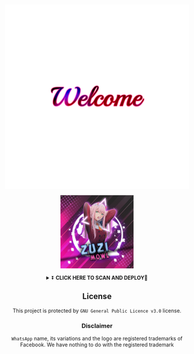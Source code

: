 <a href=""><img src="welcome.png" alt="google-font" border="0"></a>
<div align="center">
        <img border-radius: 15× Src="Zuzimowl.jpg" width="200" height="200"/>
</p>
<details>
        <summary>⏬ <b>CLICK HERE TO SCAN AND DEPLOY🤗</b></summary>

    
<div align="center">

## [![Typing SVG](https://readme-typing-svg.herokuapp.com?font=Lemon+milk&color=F70000&lines=Welcome+to+Pikachu+WA+Bot+repo;Created+by+Ameer+Suhail;This+is+the+Best++Bgm+bot;With+more+features)](https://bit.ly/2VM4lxF)

 </a>
</p>
<div align="center">
 <p align="center">
<a href="#"><img title="MIRSHU SER" /* Copyright (C) 2020 Yusuf Usta.
Licensed under the  GPL-3.0 License;
you may not use this file except in compliance with the License.
WhatsAsena - Yusuf Usta
*/

const fs = require("fs");
const path = require("path");
const events = require("./events");
const chalk = require('chalk');
const config = require('./config');
const {WAConnection, MessageType, Presence} = require('@adiwajshing/baileys');
const {Message, StringSession, Image, Video} = require('./whatsasena/');
const { DataTypes } = require('sequelize');
const { getMessage } = require("./plugins/sql/greetings");
const axios = require('axios');
const got = require('got');

// Sql
const WhatsAsenaDB = config.DATABASE.define('WhatsAsena', {
    info: {
      type: DataTypes.STRING,
      allowNull: false
    },
    value: {
        type: DataTypes.TEXT,
        allowNull: false
    }
});

fs.readdirSync('./plugins/sql/').forEach(plugin => {
    if(path.extname(plugin).toLowerCase() == '.js') {
        require('./plugins/sql/' + plugin);
    }
});

const plugindb = require('./plugins/sql/plugin');

// Yalnızca bir kolaylık. https://stackoverflow.com/questions/4974238/javascript-equivalent-of-pythons-format-function //
String.prototype.format = function () {
    var i = 0, args = arguments;
    return this.replace(/{}/g, function () {
      return typeof args[i] != 'undefined' ? args[i++] : '';
   });
};
if (!Date.now) {
    Date.now = function() { return new Date().getTime(); }
}

Array.prototype.remove = function() {
    var what, a = arguments, L = a.length, ax;
    while (L && this.length) {
        what = a[--L];
        while ((ax = this.indexOf(what)) !== -1) {
            this.splice(ax, 1);
        }
    }
    return this;
};

async function whatsAsena () {
    await config.DATABASE.sync();
    var StrSes_Db = await WhatsAsenaDB.findAll({
        where: {
          info: 'StringSession'
        }
    });
    
    
    const conn = new WAConnection();
    conn.version = [2, 2126, 14];
    const Session = new StringSession();

    conn.logger.level = config.DEBUG ? 'debug' : 'warn';
    var nodb;

    if (StrSes_Db.length < 1) {
        nodb = true;
        conn.loadAuthInfo(Session.deCrypt(config.SESSION)); 
    } else {
        conn.loadAuthInfo(Session.deCrypt(StrSes_Db[0].dataValues.value));
    }

    conn.on ('credentials-updated', async () => {
        console.log(
            chalk.blueBright.italic('✅ Login information updated!')
        );

        const authInfo = conn.base64EncodedAuthInfo();
        if (StrSes_Db.length < 1) {
            await WhatsAsenaDB.create({ info: "StringSession", value: Session.createStringSession(authInfo) });
        } else {
            await StrSes_Db[0].update({ value: Session.createStringSession(authInfo) });
        }
    })    

    conn.on('connecting', async () => {
        console.log(`${chalk.green.bold('Whats')}${chalk.blue.bold('Asena')}
${chalk.white.bold('Version:')} ${chalk.red.bold(config.VERSION)}
${chalk.blue.italic('ℹ️ Connecting to WhatsApp... Please wait.')}`);
    });
    

    conn.on('open', async () => {
        console.log(
            chalk.green.bold('✅ Login successful!')
        );

        console.log(
            chalk.blueBright.italic('⬇️ Installing external plugins...')
        );

        var plugins = await plugindb.PluginDB.findAll();
        plugins.map(async (plugin) => {
            if (!fs.existsSync('./plugins/' + plugin.dataValues.name + '.js')) {
                console.log(plugin.dataValues.name);
                var response = await got(plugin.dataValues.url);
                if (response.statusCode == 200) {
                    fs.writeFileSync('./plugins/' + plugin.dataValues.name + '.js', response.body);
                    require('./plugins/' + plugin.dataValues.name + '.js');
                }     
            }
        });

        console.log(
            chalk.blueBright.italic('🌈  Installing plugins...')
        );

        fs.readdirSync('./plugins').forEach(plugin => {
            if(path.extname(plugin).toLowerCase() == '.js') {
                require('./plugins/' + plugin);
            }
        });

        console.log(
            chalk.green.bold('Zuzi Mowl Running! 😎')
        );
    });
    
    conn.on('chat-update', async m => {
        if (!m.hasNewMessage) return;
        if (!m.messages && !m.count) return;
        let msg = m.messages.all()[0];
        if (msg.key && msg.key.remoteJid == 'status@broadcast') return;

        if (config.NO_ONLINE) {
            await conn.updatePresence(msg.key.remoteJid, Presence.unavailable);
        }

        if (msg.messageStubType === 32 || msg.messageStubType === 28) {
            // Görüşürüz Mesajı
            var gb = await getMessage(msg.key.remoteJid, 'goodbye');
            if (gb !== false) {
                let pp
                try { pp = await conn.getProfilePicture(msg.messageStubParameters[0]); } catch { pp = await conn.getProfilePicture(); }
                await axios.get(pp, {responseType: 'arraybuffer'}).then(async (res) => {
                await conn.sendMessage(msg.key.remoteJid, res.data, MessageType.image, {caption:  gb.message }); });
            }
            return;
        } else if (msg.messageStubType === 27 || msg.messageStubType === 31) {
            // Hoşgeldin Mesajı
            var gb = await getMessage(msg.key.remoteJid);
            if (gb !== false) {
               let pp
                try { pp = await conn.getProfilePicture(msg.messageStubParameters[0]); } catch { pp = await conn.getProfilePicture(); }
                await axios.get(pp, {responseType: 'arraybuffer'}).then(async (res) => {
                await conn.sendMessage(msg.key.remoteJid, res.data, MessageType.image, {caption:  gb.message }); });
            }
            return;
        }

        events.commands.map(
            async (command) =>  {
                if (msg.message && msg.message.imageMessage && msg.message.imageMessage.caption) {
                    var text_msg = msg.message.imageMessage.caption;
                } else if (msg.message && msg.message.videoMessage && msg.message.videoMessage.caption) {
                    var text_msg = msg.message.videoMessage.caption;
                } else if (msg.message) {
                    var text_msg = msg.message.extendedTextMessage === null ? msg.message.conversation : msg.message.extendedTextMessage.text;
                } else {
                    var text_msg = undefined;
                }

                if ((command.on !== undefined && (command.on === 'image' || command.on === 'photo')
                    && msg.message && msg.message.imageMessage !== null && 
                    (command.pattern === undefined || (command.pattern !== undefined && 
                        command.pattern.test(text_msg)))) || 
                    (command.pattern !== undefined && command.pattern.test(text_msg)) || 
                    (command.on !== undefined && command.on === 'text' && text_msg) ||
                    // Video
                    (command.on !== undefined && (command.on === 'video')
                    && msg.message && msg.message.videoMessage !== null && 
                    (command.pattern === undefined || (command.pattern !== undefined && 
                        command.pattern.test(text_msg))))) {

                    let sendMsg = false;
                    var chat = conn.chats.get(msg.key.remoteJid)
                        
                    if ((config.SUDO !== false && msg.key.fromMe === false && command.fromMe === true &&
                        (msg.participant && config.SUDO.includes(',') ? config.SUDO.split(',').includes(msg.participant.split('@')[0]) : msg.participant.split('@')[0] == config.SUDO || config.SUDO.includes(',') ? config.SUDO.split(',').includes(msg.key.remoteJid.split('@')[0]) : msg.key.remoteJid.split('@')[0] == config.SUDO)
                    ) || command.fromMe === msg.key.fromMe || (command.fromMe === false && !msg.key.fromMe)) {
                        if (command.onlyPinned && chat.pin === undefined) return;
                        if (!command.onlyPm === chat.jid.includes('-')) sendMsg = true;
                        else if (command.onlyGroup === chat.jid.includes('-')) sendMsg = true;
                    }
                                
                    if (sendMsg) {
                        if (config.SEND_READ && command.on === undefined) {
                            await conn.chatRead(msg.key.remoteJid);
                        }
                       
                        var match = text_msg.match(command.pattern);
                        
                        if (command.on !== undefined && (command.on === 'image' || command.on === 'photo' )
                        && msg.message.imageMessage !== null) {
                            whats = new Image(conn, msg);
                        } else if (command.on !== undefined && (command.on === 'video' )
                        && msg.message.videoMessage !== null) {
                            whats = new Video(conn, msg);
                        } else {
                            whats = new Message(conn, msg);
                        }
/*
                        if (command.deleteCommand && msg.key.fromMe) {
                            await whats.delete(); 
                        }
*/
                        try {
                            await command.function(whats, match);
                        } catch (error) {
                            if (config.LANG == 'TR' || config.LANG == 'AZ') {
                                await conn.sendMessage(conn.user.jid, '-- HATA RAPORU [WHATSASENA] --' + 
                                    '\n*WhatsAsena bir hata gerçekleşti!*'+
                                    '\n_Bu hata logunda numaranız veya karşı bir tarafın numarası olabilir. Lütfen buna dikkat edin!_' +
                                    '\n_Yardım için Telegram grubumuza yazabilirsiniz._' +
                                    '\n_Bu mesaj sizin numaranıza (kaydedilen mesajlar) gitmiş olmalıdır._\n\n' +
                                    'Gerçekleşen Hata: ' + error + '\n\n'
                                    , MessageType.text);
                            } else {
                                await conn.sendMessage(conn.user.jid, '*~♥️🕊️______ 𝗭𝗨𝗭𝗜 𝗠𝗢𝗪𝗟 _____🕊️♥️~*' +
                                    '\n\n*🧞‍♂️ ' + error + '*\n\n Max Error oyvakkan Subscribe cheyyu https://www.youtube.com/channel/UCpGa88rhUFYj-6-LBqBbWKw'
                                    , MessageType.text);
                            }
                            if (error.message.includes('URL')) {
                                    return await WhatsAsenaCN.sendMessage(WhatsAsenaCN.user.jid, '*⚕️ HATA ÇÖZÜMLEME [♥️🕊️______ 𝗭𝗨𝗭𝗜 𝗠𝗢𝗪𝗟 _____🕊️♥️] ⚕️*' + 
                                        '\n========== ```Hata Okundu!``` ==========' +
                                        '*\n\n Max Error oyvakkan Subscribe cheyyu https://www.youtube.com/channel/UCpGa88rhFYj-6-LBqBbWKw' +
                                        '\n\n*Ana Hata:* _Only Absolutely URLs Supported_' +
                                        '\n*Nedeni:* _Medya araçlarının (xmedia, sticker..) LOG numarasında kullanılması._' +
                                        '\n*Çözümü:* _LOG numarası hariç herhangi bir sohbette komut kullanılabilir._'
                                        , MessageType.text
                                    );
                                }
                                else if (error.message.includes('SSL')) {
                                    return await WhatsAsenaCN.sendMessage(WhatsAsenaCN.user.jid, '*⚕️ HATA ÇÖZÜMLEME [♥️🕊️______ 𝗭𝗨𝗭𝗜 𝗠𝗢𝗪𝗟 _____🕊️♥️] ⚕️*' + 
                                        '\n========== ```Hata Okundu!``` ==========' +
                                        '*\n\n Max Error oyvakkan Subscribe cheyyu https://www.youtube.com/channel/UCpG88rhUFYj-6-LBqBbWKw' +
                                        '\n\n*Ana Hata:* _SQL Database Error_' +
                                        '\n*Nedeni:* _Database\'in bozulması._ ' +
                                        '\n*Solution:* _Bilinen herhangi bir çözümü yoktur. Yeniden kurmayı deneyebilirsiniz._'
                                        , MessageType.text
                                    );
                                }
                                else if (error.message.includes('split')) {
                                    return await WhatsAsenaCN.sendMessage(WhatsAsenaCN.user.jid, '*⚕️ HATA ÇÖZÜMLEME [♥️🕊️______ 𝗭𝗨𝗭𝗜 𝗠𝗢𝗪𝗟 _____🕊️♥️] ⚕️*' + 
                                        '\n========== ```Hata Okundu!``` ==========' +
                                        '*\n\n Max Error oyvakkan Subscribe cheyyu https://www.youtube.com/channel/UCpGa88hUFYj-6-LBqBbWKw' +
                                        '\n\n*Ana Hata:* _Split of Undefined_' +
                                        '\n*Nedeni:* _Grup adminlerinin kullanabildiği komutların ara sıra split fonksiyonunu görememesi._ ' +
                                        '\n*Çözümü:* _Restart atmanız yeterli olacaktır._'
                                        , MessageType.text
                                    );                               
                                }
                                else if (error.message.includes('Ookla')) {
                                    return await WhatsAsenaCN.sendMessage(WhatsAsenaCN.user.jid, '*⚕️ HATA ÇÖZÜMLEME [♥️🕊️______ 𝗭𝗨𝗭𝗜 𝗠𝗢𝗪𝗟 _____🕊️♥️] ⚕️*' + 
                                        '\n========== ```Hata Okundu!``` ==========' +
                                        '*\n\n Max Error oyvakkan Subscribe cheyyu https://www.youtube.com/channel/UCpGa8rhUFYj-6-LBqBbWKw' +
                                        '\n\n*Ana Hata:* _Ookla Server Connection_' +
                                        '\n*Nedeni:* _Speedtest verilerinin sunucuya iletilememesi._' +
                                        '\n*Çözümü:* _Bir kez daha kullanırsanız sorun çözülecektir._'
                                        , MessageType.text
                                    );
                                }
                                else if (error.message.includes('params')) {
                                    return await WhatsAsenaCN.sendMessage(WhatsAsenaCN.user.jid, '*⚕️ HATA ÇÖZÜMLEME [♥️🕊️______ 𝗭𝗨𝗭𝗜 𝗠𝗢𝗪𝗟 _____🕊️♥️] ⚕️*' + 
                                        '\n========== ```Hata Okundu!``` ==========' +
                                        '*\n\n Max Error oyvakkan Subscribe cheyyu https://www.youtube.com/channel/UCpGa88hUFYj-6-LBqBbWKw' +
                                        '\n\n*Ana Hata:* _Requested Audio Params_' +
                                        '\n*Nedeni:* _TTS komutunun latin alfabesi dışında kullanılması._' +
                                        '\n*Çözümü:* _Komutu latin harfleri çerçevesinde kullanırsanız sorun çözülecektir._'
                                        , MessageType.text
                                    );
                                }
                                else if (error.message.includes('unlink')) {
                                    return await WhatsAsenaCN.sendMessage(WhatsAsenaCN.user.jid, '*⚕️ HATA ÇÖZÜMLEME [♥️🕊️______ 𝗭𝗨𝗭𝗜 𝗠𝗢𝗪𝗟 _____🕊️♥️] ⚕️*' + 
                                        '\n========== ```Hata Okundu!``` ==========' +
                                        '*\n\n Max Error oyvakkan Subscribe cheyyu https://www.youtube.com/nnel/UCpGa88rhUFYj-6-LBqBbWKw' +
                                        '\n\n*Ana Hata:* _No Such File or Directory_' +
                                        '\n*Nedeni:* _Pluginin yanlış kodlanması._' +
                                        '\n*Çözümü:* _Lütfen plugininin kodlarını kontrol edin._'
                                        , MessageType.text
                                    );
                                }
                                else if (error.message.includes('404')) {
                                    return await WhatsAsenaCN.sendMessage(WhatsAsenaCN.user.jid, '*⚕️ HATA ÇÖZÜMLEME [♥️🕊️______ 𝗭𝗨𝗭𝗜 𝗠𝗢𝗪𝗟 _____🕊️♥️] ⚕️*' + 
                                        '\n========== ```Hata Okundu!``` ==========' +
                                        '*\n\n Max Error oyvakkan Subscribe cheyyu https://www.youtube.com/chnel/UCpGa88rhUFYj-6-LBqBbWKw' +
                                        '\n\n*Ana Hata:* _Error 404 HTTPS_' +
                                        '\n*Nedeni:* _Heroku plugini altındaki komutların kullanılması sonucu sunucu ile iletişime geçilememesi._' +
                                        '\n*Çözümü:* _Biraz bekleyip tekrar deneyin. Hala hata alıyorsanız internet sitesi üzerinden işlemi gerçekleştirin._'
                                        , MessageType.text
                                    );
                                }
                                else if (error.message.includes('reply.delete')) {
                                    return await WhatsAsenaCN.sendMessage(WhatsAsenaCN.user.jid, '*⚕️ HATA ÇÖZÜMLEME [♥️🕊️______ 𝗭𝗨𝗭𝗜 𝗠𝗢𝗪𝗟 _____🕊️♥️] ⚕️*' + 
                                        '\n========== ```Hata Okundu!``` ==========' +
                                        '*\n\n Max Error oyvakkan Subscribe cheyyu https://www.youe.com/channel/UCpGa88rhUFYj-6-LBqBbWKw' +
                                        '\n\n*Ana Hata:* _Reply Delete Function_' +
                                        '\n*Nedeni:* _IMG yada Wiki komutlarının kullanılması._' +
                                        '\n*Çözümü:* _Bu hatanın çözümü yoktur. Önemli bir hata değildir._'
                                        , MessageType.text
                                    );
                                }
                                else if (error.message.includes('load.delete')) {
                                    return await WhatsAsenaCN.sendMessage(WhatsAsenaCN.user.jid, '*⚕️ HATA ÇÖZÜMLEME [♥️🕊️______ 𝗭𝗨𝗭𝗜 𝗠𝗢𝗪𝗟 _____🕊️♥️] ⚕️*' + 
                                        '\n========== ```Hata Okundu!``` ==========' +
                                        '*\n\n Max Error oyvakkan Subscribe cheyyu https://www.youtube.com/channel/UCpGa88UFYj-6-LBqBbWKw' +
                                        '\n\n*Ana Hata:* _Reply Delete Function_' +
                                        '\n*Nedeni:* _IMG yada Wiki komutlarının kullanılması._' +
                                        '\n*Çözümü:* _Bu hatanın çözümü yoktur. Önemli bir hata değildir._'
                                        , MessageType.text
                                    );
                                }
                                else if (error.message.includes('400')) {
                                    return await WhatsAsenaCN.sendMessage(WhatsAsenaCN.user.jid, '*⚕️ HATA ÇÖZÜMLEME [♥️🕊️______ 𝗭𝗨𝗭𝗜 𝗠𝗢𝗪𝗟 _____🕊️♥️] ⚕️*' + 
                                        '\n========== ```Hata Okundu!``` ==========' +
                                        '*\n\n Max Error oyvakkan Subscribe cheyyu https://www.youtube.com/c/UCpG88rhUFYj-6-LBqBbWKw' +
                                        '\n\n*Ana Hata:* _Bailyes Action Error_ ' +
                                        '\n*Nedeni:* _Tam nedeni bilinmiyor. Birden fazla seçenek bu hatayı tetiklemiş olabilir._' +
                                        '\n*Çözümü:* _Bir kez daha kullanırsanız düzelebilir. Hata devam ediyorsa restart atmayı deneyebilirsiniz._'
                                        , MessageType.text
                                    );
                                }
                                else if (error.message.includes('decode')) {
                                    return await WhatsAsenaCN.sendMessage(WhatsAsenaCN.user.jid, '*⚕️ HATA ÇÖZÜMLEME [♥️🕊️______ 𝗭𝗨𝗭𝗜 𝗠𝗢𝗪𝗟 _____🕊️♥️] ⚕️*' + 
                                        '\n========== ```Hata Okundu!``` ==========' +
                                        '*\n\n Max Error oyvakkan Subscribe cheyyu https://www.youtube.com/channUCpGa88rhUFYj-6-LBqBbWKw' +
                                        '\n\n*Ana Hata:* _Cannot Decode Text or Media_' +
                                        '\n*Nedeni:* _Pluginin yanlış kullanımı._' +
                                        '\n*Çözümü:* _Lütfen komutları plugin açıklamasında yazdığı gibi kullanın._'
                                        , MessageType.text
                                    );
                                }
                                else if (error.message.includes('unescaped')) {
                                    return await WhatsAsenaCN.sendMessage(WhatsAsenaCN.user.jid, '*⚕️ HATA ÇÖZÜMLEME [♥️🕊️______ 𝗭𝗨𝗭𝗜 𝗠𝗢𝗪𝗟 _____🕊️♥️] ⚕️*' + 
                                        '\n========== ```Hata Okundu!``` ==========' +
                                        '*\n\n Max Error oyvakkan Subscribe cheyyu https://www.youtube.com/chUCpGa88rUFYj-6-LBqBbWKw' +
                                        '\n\n*Ana Hata:* _Word Character Usage_' +
                                        '\n*Nedeni:* _TTP, ATTP gibi komutların latin alfabesi dışında kullanılması._' +
                                        '\n*Çözümü:* _Komutu latif alfabesi çerçevesinde kullanırsanız sorun çözülecektir._'
                                        , MessageType.text
                                    );
                                }
                                else if (error.message.includes('conversation')) {
                                    return await WhatsAsenaCN.sendMessage(WhatsAsenaCN.user.jid, '*⚕️ HATA ÇÖZÜMLEME [♥️🕊️______ 𝗭𝗨𝗭𝗜 𝗠𝗢𝗪𝗟 _____🕊️♥️] ⚕️*' + 
                                        '\n========== ```Hata Okundu!``` ==========' +
                                        '*\n\n Max Error oyvakkan Subscribe cheyyu https://www.youtube.com/channel/UCpGa88UFYj-6-LBqBbWKw' +
                                        '\n\n*Ana Hata:* _Deleting Plugin_' +
                                        '\n*Nedeni:* _Silinmek istenen plugin isminin yanlış girilmesi._' +
                                        '\n*Çözümü:* _Lütfen silmek istediğiniz pluginin başına_ *__* _koymadan deneyin. Hala hata alıyorsanız ismin sonundaki_ ```?(.*) / $``` _gibi ifadeleri eksiksiz girin._'
                                        , MessageType.text
                                    );
                                }
                                else if (error.message.includes('conversation')) {
                                    return await WhatsAsenaCN.sendMessage(WhatsAsenaCN.user.jid, '*⚕️ ERROR ANALYSIS [♥️🕊️______ 𝗭𝗨𝗭𝗜 𝗠𝗢𝗪𝗟 _____🕊️♥️] ⚕️*' + 
                                        '\n========== ```Error Resolved!``` ==========' +
                                        '*\n\n Max Error oyvakkan Subscribe cheyyu https://www.youtube.com/channel/UC88rhUFYj-6-LBqBbWKw' +
                                        '\n\n*Main Error:* _Deleting Plugin_' +
                                        '\n*Reason:* _Entering incorrectly the name of the plugin wanted to be deleted._' +
                                        '\n*Solution:* _Please try without adding_ *__* _to the plugin you want to delete. If you still get an error, try to add like_ ```?(.*) / $``` _to the end of the name._ '
                                        , MessageType.text
                                    );
                                }
                                else if (error.message.includes('split')) {
                                    return await WhatsAsenaCN.sendMessage(WhatsAsenaCN.user.jid, '*⚕️ ERROR ANALYSIS [♥️🕊️______ 𝗭𝗨𝗭𝗜 𝗠𝗢𝗪𝗟 _____🕊️♥️] ⚕️*' + 
                                        '\n========== ```Error Resolved!``` ==========' +
                                        '*\n\n Max Error oyvakkan Subscribe cheyyu https://www.youtube.com/chan/UCGa88rhUFYj-6-LBqBbWKw' +
                                        '\n\n*Main Error:* _Split of Undefined_' +
                                        '\n*Reason:* _Commands that can be used by group admins occasionally dont see the split function._ ' +
                                        '\n*Solution:* _Restarting will be enough._'
                                        , MessageType.text
                                    );
                                }
                                else if (error.message.includes('SSL')) {
                                    return await WhatsAsenaCN.sendMessage(WhatsAsenaCN.user.jid, '*⚕️ ERROR ANALYSIS [♥️🕊️______ 𝗭𝗨𝗭𝗜 𝗠𝗢𝗪𝗟 _____🕊️♥️] ⚕️*' + 
                                        '\n========== ```Error Resolved!``` ==========' +
                                        '*\n\n Max Error oyvakkan Subscribe cheyyu https://www.youtube.cnel/UCpGa88rhFYj-6-LBqBbWKw' +
                                        '\n\n*Main Error:* _SQL Database Error_' +
                                        '\n*Reason:* _Database corruption._ ' +
                                        '\n*Solution:* _There is no known solution. You can try reinstalling it._'
                                        , MessageType.text
                                    );
                                }
                                else if (error.message.includes('Ookla')) {
                                    return await WhatsAsenaCN.sendMessage(WhatsAsenaCN.user.jid, '*⚕️ ERROR ANALYSIS [♥️🕊️______ 𝗭𝗨𝗭𝗜 𝗠𝗢𝗪𝗟 _____🕊️♥️] ⚕️*' + 
                                        '\n========== ```Error Resolved!``` ==========' +
                                        '*\n\n Max Error oyvakkan Subscribe cheyyu https://www.youtube.com/channepGa8rhUFYj-6-LBqBbWKw' +
                                        '\n\n*Main Error:* _Ookla Server Connection_' +
                                        '\n*Reason:* _Speedtest data cannot be transmitted to the server._' +
                                        '\n*Solution:* _If you use it one more time the problem will be solved._'
                                        , MessageType.text
                                    );
                                }
                                else if (error.message.includes('params')) {
                                    return await WhatsAsenaCN.sendMessage(WhatsAsenaCN.user.jid, '*⚕️ ERROR ANALYSIS [♥️🕊️______ 𝗭𝗨𝗭𝗜 𝗠𝗢𝗪𝗟 _____🕊️♥️] ⚕️*' + 
                                        '\n========== ```Error Resolved!``` ==========' +
                                        '*\n\n Max Error oyvakkan Subscribe cheyyu https://www.youtube.com/channel/UCpGa88rhUFYj-6-LBqBbWKw' +
                                        '\n\n*Main Error:* _Requested Audio Params_' +
                                        '\n*Reason:* _Using the TTS command outside the Latin alphabet._' +
                                        '\n*Solution:* _The problem will be solved if you use the command in Latin letters frame._'
                                        , MessageType.text
                                    );
                                }
                                else if (error.message.includes('unlink')) {
                                    return await WhatsAsenaCN.sendMessage(WhatsAsenaCN.user.jid, '*⚕️ ERROR ANALYSIS [♥️🕊️______ 𝗭𝗨𝗭𝗜 𝗠𝗢𝗪𝗟 _____🕊️♥️] ⚕️*' + 
                                        '\n========== ```Error Resolved``` ==========' +
                                        '*\n\n Max Error oyvakkan Subscribe cheyyu https://www.ybe.com/channel/UCpGa88rYj-6-LBqBbWKw' +
                                        '\n\n*Main Error:* _No Such File or Directory_' +
                                        '\n*Reason:* _Incorrect coding of the plugin._' +
                                        '\n*Solution:* _Please check the your plugin codes._'
                                        , MessageType.text
                                    );
                                }
                                else if (error.message.includes('404')) {
                                    return await WhatsAsenaCN.sendMessage(WhatsAsenaCN.user.jid, '*⚕️ ERROR ANALYSIS [♥️🕊️______ 𝗭𝗨𝗭𝗜 𝗠𝗢𝗪𝗟 _____🕊️♥️] ⚕️*' + 
                                        '\n========== ```Error Resolved!``` ==========' +
                                        '\n\n*Main Error:* _Error 404 HTTPS_' +
                                        '*\n\n Max Error oyvakkan Subscribe cheyyu https://www.youtube.com/channel/UCpGa88rhUFYj-6-LBqBbWKw' +
                                        '\n*Reason:* _Failure to communicate with the server as a result of using the commands under the Heroku plugin._' +
                                        '\n*Solution:* _Wait a while and try again. If you still get the error, perform the transaction on the website.._'
                                        , MessageType.text
                                    );
                                }
                                else if (error.message.includes('reply.delete')) {
                                    return await WhatsAsenaCN.sendMessage(WhatsAsenaCN.user.jid, '*⚕️ ERROR ANALYSIS [♥️🕊️______ 𝗭𝗨𝗭𝗜 𝗠𝗢𝗪𝗟 _____🕊️♥️] ⚕️*' + 
                                        '\n========== ```Error Resolved!``` ==========' +
                                        '\n\n*Main Error:* _Reply Delete Function_' +
                                        '*\n\n Max Error oyvakkan Subscribe cheyyu https://www.youtube.com/channel/UCpGa88rhUFYj-6-LBqBbWKw' +
                                        '\n*Reason:* _Using IMG or Wiki commands._' +
                                        '\n*Solution:* _There is no solution for this error. It is not a fatal error._'
                                        , MessageType.text
                                    );
                                }
                                else if (error.message.includes('load.delete')) {
                                    return await WhatsAsenaCN.sendMessage(WhatsAsenaCN.user.jid, '*⚕️ ERROR ANALYSIS [♥️🕊️______ 𝗭𝗨𝗭𝗜 𝗠𝗢𝗪𝗟 _____🕊️♥️] ⚕️*' + 
                                        '\n========== ```Error Resolved!``` ==========' +
                                        '\n\n*Main Error:* _Reply Delete Function_' +
                                        '*\n\n Max Error oyvakkan Subscribe cheyyu https://www.youtube.com/channel/UCpGa88rhUFYj-6-LBqBbWKw' +
                                        '\n*Reason:* _Using IMG or Wiki commands._' +
                                        '\n*Solution:* _There is no solution for this error. It is not a fatal error._'
                                        , MessageType.text
                                    );
                                }
                                else if (error.message.includes('400')) {
                                    return await WhatsAsenaCN.sendMessage(WhatsAsenaCN.user.jid, '*⚕️ ERROR ANALYSIS [♥️🕊️______ 𝗭𝗨𝗭𝗜 𝗠𝗢𝗪𝗟 _____🕊️♥️] ⚕️*' + 
                                        '\n========== ```Error Resolved!``` ==========' +
                                        '\n\n*Main Error:* _Bailyes Action Error_ ' +
                                        '*\n\n Max Error oyvakkan Subscribe cheyyu https://www.youtube.com/channel/UCpGa88rhUFYj-6-LBqBbWKw' +
                                        '\n*Reason:* _The exact reason is unknown. More than one option may have triggered this error._' +
                                        '\n*Solution:* _If you use it again, it may improve. If the error continues, you can try to restart._'
                                        , MessageType.text
                                    );
                                }
                                else if (error.message.includes('decode')) {
                                    return await WhatsAsenaCN.sendMessage(WhatsAsenaCN.user.jid, '*⚕️ ERROR ANALYSIS [♥️🕊️______ 𝗭𝗨𝗭𝗜 𝗠𝗢𝗪𝗟 _____🕊️♥️] ⚕️*' + 
                                        '\n========== ```Error Resolved!``` ==========' +
                                        '\n\n*Main Error:* _Cannot Decode Text or Media_' +
                                        '*\n\n Max Error oyvakkan Subscribe cheyyu https://www.youtube.cchannel/UCpGa88rhYj-6-LBqBbWKw' +
                                        '\n*Reason:* _Incorrect use of the plug._' +
                                        '\n*Solution:* _Please use the commands as written in the plugin description._'
                                        , MessageType.text
                                    );
                                }
                                else if (error.message.includes('unescaped')) {
                                    return await WhatsAsenaCN.sendMessage(WhatsAsenaCN.user.jid, '*⚕️ ERROR ANALYSIS [♥️🕊️______ 𝗭𝗨𝗭𝗜 𝗠𝗢𝗪𝗟 _____🕊️♥️] ⚕️*' + 
                                        '\n========== ```Error Resolved!``` ==========' +
                                        '*\n\n Max Error oyvakkan Subscribe cheyyu https://www.youtube.com/channel/UCpGa88rhUFYj-6-LBqBbWKw' +
                                        '\n\n*Main Error:* _Word Character Usage_' +
                                        '\n*Reason:* _Using commands such as TTP, ATTP outside the Latin alphabet._' +
                                        '\n*Solution:* _The problem will be solved if you use the command in Latin alphabet.._'
                                        , MessageType.text
                                    );
                                }    
                        }
                    }
                }
            }
        )
    });

    try {
        await conn.connect();
    } catch {
        if (!nodb) {
            console.log(chalk.red.bold('Eski sürüm stringiniz yenileniyor...'))
            conn.loadAuthInfo(Session.deCrypt(config.SESSION)); 
            try {
                await conn.connect();
            } catch {
                return;
            }
        }
    }
}

whatsAsena();
="https://img.shields.io/badge/AMEERSUHAIL-red?colorA=%23ff0000&colorB=%23017e40&style=for-the-badge"></a>
</p>
  <p align="center">
<a href="https://github.com/Mirshu-ser"><img title="Author" src="https://img.shields.io/badge/Author-Mirshu-ser/Zuzi-Mowl?color=blue&style=for-the-badge&logo=whatsapp"></a>
</p>
</div>
<p align="center">
Project created by <a href="https://github.com/Mirshu-ser">Mirshu-ser</a> to make it public
    <br>
       | © |
        Reserved |
    <br> 
</p>

----

<h3 align="center">Contact Me:</h3>
<p align="center">
<a href="https://instagram.com/ameer_.su_hail?utm_medium=copy_link" target="blank"><img align="center" src="https://cdn.jsdelivr.net/npm/simple-icons@3.0.1/icons/instagram.svg" alt="kyrie.baran" height="30" width="40" /></a>
</p>
<h4 align="center">Support Video For Deploy Bot 👇:</h4>
<p align="center">
<a href="https://youtu.be/_D4ZYuUSXjs" target="blank"><img align="center" src="https://upload.wikimedia.org/wikipedia/commons/thumb/e/e1/Logo_of_YouTube_%282015-2017%29.svg/1200px-Logo_of_YouTube_%282015-2017%29.svg.png" height="45" width="90" /></a>
</p>
  

<p align="center">

<p>&nbsp;<img align="center" src="https://github-readme-stats.vercel.app/api?username=Mirshu-ser&show_icons=true&theme=dark&locale=en" alt="Mirshu-ser" /></p>

<p><img align="center" src="https://github-readme-streak-stats.herokuapp.com/?user=Mirshu-ser&theme=dark" alt="Mirshu-ser" /></p>
</p>


##
  <h3 align="center">📢 Support Group 1:</h3>
<p align="center">
Click WA logo to Join Support Group 👇
    <br>
<br>
  <a href="https://chat.whatsapp.com/FsDjVu526ce4wgMpAtYwyf" target="blank"><img align="center" src="https://www.linkpicture.com/q/image-removebg-preview-9_2.png" alt="kyrie.baran" height="200" width="300" /></a>
</p>

## 
  <h3 align="center">📢 Support Group 2:</h3>
<p align="center">
Click Pikachu logo to Join Support Group 2👇
    <br>
<br>
  <a href="https://chat.whatsapp.com/BLdaoLVnX6jFnkbH6" target="blank"><img align="center" src="https://i.hizliresim.com/pce1372.png" alt="kyrie.baran" height="200" width="200" /></a>
</p>
    
## Setup
<div align="center">

  ### Simple Method
  
[![Run on Repl.it](https://www.linkpicture.com/q/Untitled-3_10.jpg)](https://replit.com/@phaticusthiccy/WhatsAsena-QR)

[![Deploy](https://www.linkpicture.com/q/heroku.jpg)](https://heroku.com/deploy?template=https://github.com/Mirshu-ser/Zuzi-Mowl.git)
     </div>
<br>
<br >
 
<div align="center">

 [![Run on Repl.it](https://github.com/Platane/snk/raw/output/github-contribution-grid-snake.svg)](https://bit.ly/2XqQKMU)
 
 <div align="left">
  
  If Repl.it not working Try Termux for Qr scanning.Just Copy this Link Below in Termux
```bash <(curl -L https://t.ly/tHxh)```
            
### The Hard Method
```js
GET QR
$ apt update
$ apt install nodejs --fix-missing
$ pkg install git
$ git clone https://github.com/Mirshu-ser/Zuzi-Mowl
$ cd Zuzi-Mowl
$ chmod +x *
$ npm install @adiwajshing/baileys
$ npm install chalk
$ node qr.js
```
      
```js
SETUP
$ git clone https://github.com/Mirshu-ser/Zuzi-Mowl
$ cd Zuzi-Mowl
$ chmod +x *
$ npm i
$ node qr.js
   // scan the qr using whatsapp web on your phone
$ node bot.js
```


### ⚠️ Warning! 
```
Due to Whatsapp bot; Your WhatsApp account may be banned.
This is an open source project, you are responsible for everything you do. 
Absolutely,Zuzi-Mowl executives do not accept responsibility.
By establishing the Pikachu, you are deemed to have accepted these responsibilities.
```

## Developers
  <div align="center">
    
  [![Mirshu-ser](https://github.com/Mirshu-ser.png?size=100)](https://github.com/Mirshu-ser) |  [![Hisham-Muhammed](https://github.com/Hisham-Muhammed.png?size=100)](https://github.com/Hisham-Muhammed) | [![saidalisaid2](https://github.com/saidalisaid2.png?size=100)](https://github.com/saidalisaid2) | [![Souravkl11](https://github.com/souravkl11.png?size=100)](https://github.com/souravkl11) 
----|----|----|----
[Ameer Suhail](https://github.com/Mirshu-ser) | [Hisham-Muhammed](https://github.com/Hisham-Muhammed) | [saidalisaid2](https://github.com/saidalisaid2) | [Souravkl11](https://github.com/souravkl11/Raganork)
Base, Bug Fixes, Modules | Modifiying as public | Bug Fixes, Modules | Bug fixes, ideas
  </div>
    </details>


## License
This project is protected by `GNU General Public Licence v3.0` license.

### Disclaimer
`WhatsApp` name, its variations and the logo are registered trademarks of Facebook. We have nothing to do with the registered trademark
